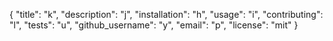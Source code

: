 {
	"title": "k",
	"description": "j",
	"installation": "h",
	"usage": "i",
	"contributing": "l",
	"tests": "u",
	"github_username": "y",
	"email": "p",
	"license": "mit"
}